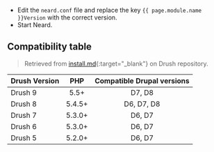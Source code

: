 * Edit the `neard.conf` file and replace the key `{{ page.module.name }}Version` with the correct version.
* Start Neard.

## Compatibility table

> Retrieved from [install.md](https://github.com/drush-ops/drush/blob/master/docs/install.md#drupal-compatibility){:target="_blank"} on Drush repository.

| Drush Version  | PHP     | Compatible Drupal versions |
| -------------- |:-------:|:--------------------------:|
| Drush 9        | 5.5+    | D7, D8 |
| Drush 8        | 5.4.5+  | D6, D7, D8 |
| Drush 7        | 5.3.0+  | D6, D7 |
| Drush 6        | 5.3.0+  | D6, D7 |
| Drush 5        | 5.2.0+  | D6, D7 |